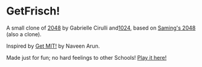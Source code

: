 # GetFrisch!


A small clone of [2048](http://gabrielecirulli.github.io/2048/) by Gabrielle Cirulli and[1024](https://play.google.com/store/apps/details?id=com.veewo.a1024), based on [Saming's 2048](http://saming.fr/p/2048/) (also a clone).

Inspired by [Get MIT!](https://mitchgu.github.io/GetMIT/) by Naveen Arun.

Made just for fun; no hard feelings to other Schools! [Play it here!](http://getfrisch.com)
